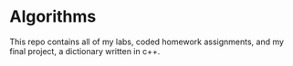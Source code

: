 Algorithms  
==========  
This repo contains all of my labs, coded homework assignments, and my final project, a dictionary written in c++.

